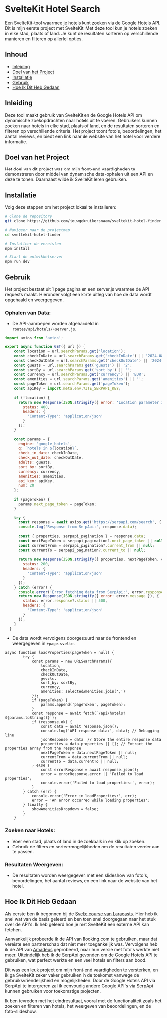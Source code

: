 # SvelteKit Hotel Search

Een SvelteKit-tool waarmee je hotels kunt zoeken via de Google Hotels API. Dit is mijn eerste project met SvelteKit. Met deze tool kun je hotels zoeken in elke stad, plaats of land. Je kunt de resultaten sorteren op verschillende manieren en filteren op allerlei opties.

## Inhoud

- [Inleiding](#inleiding)
- [Doel van het Project](#doel-van-het-project)
- [Installatie](#installatie)
- [Gebruik](#gebruik)
- [Hoe Ik Dit Heb Gedaan](#hoe-ik-dit-heb-gedaan)



## Inleiding

Deze tool maakt gebruik van SvelteKit en de Google Hotels API om dynamische zoekopdrachten naar hotels uit te voeren. Gebruikers kunnen zoeken naar hotels in elke stad, plaats of land, en de resultaten sorteren en filteren op verschillende criteria. Het project toont foto's, beoordelingen, het aantal reviews, en biedt een link naar de website van het hotel voor verdere informatie.

## Doel van het Project

Het doel van dit project was om mijn front-end vaardigheden te demonstreren door middel van dynamische data-ophalen uit een API en deze te tonen. Daarnaast wilde ik SvelteKit leren gebruiken. 

## Installatie

Volg deze stappen om het project lokaal te installeren:

```bash
# Clone de repository
git clone https://github.com/jouwgebruikersnaam/sveltekit-hotel-finder.git

# Navigeer naar de projectmap
cd sveltekit-hotel-finder

# Installeer de vereisten
npm install

# Start de ontwikkelserver
npm run dev
```
## Gebruik

Het project bestaat uit 1 page pagina en een server.js waarmee de API requests maakt. Hieronder volgt een korte uitleg van hoe de data wordt opgehaald en weergegeven.

### Ophalen van Data:

- De API-aanroepen worden afgehandeld in `routes/api/hotels/+server.js`.
```javascript
import axios from 'axios';

export async function GET({ url }) {
    const location = url.searchParams.get('location');
    const checkInDate = url.searchParams.get('checkInDate') || '2024-08-26';
    const checkOutDate = url.searchParams.get('checkOutDate') || '2024-08-28';
    const guests = url.searchParams.get('guests') || '2';
    const sortBy = url.searchParams.get('sort_by') || '';
    const currency = url.searchParams.get('currency') || 'EUR';
    const amenities = url.searchParams.get('amenities') || '';
    const pageToken = url.searchParams.get('pageToken');
    const apiKey = import.meta.env.VITE_SERPAPI_KEY;
  
    if (!location) {
      return new Response(JSON.stringify({ error: 'Location parameter is required' }), {
        status: 400,
        headers: {
          'Content-Type': 'application/json'
        }
      });
    }
  
    const params = {
      engine: 'google_hotels',
      q: `hotels in ${location}`,
      check_in_date: checkInDate,
      check_out_date: checkOutDate,
      adults: guests,
      sort_by: sortBy,
      currency: currency,
      amenities: amenities,
      api_key: apiKey,
      num: 20 
    };
  
    if (pageToken) {
      params.next_page_token = pageToken;
    }
  
    try {
      const response = await axios.get('https://serpapi.com/search', { params });
      console.log('Response from SerpApi:', response.data);
  
      const { properties, serpapi_pagination } = response.data;
      const nextPageToken = serpapi_pagination?.next_page_token || null;
      const currentFrom = serpapi_pagination?.current_from || null;
      const currentTo = serpapi_pagination?.current_to || null;
  
      return new Response(JSON.stringify({ properties, nextPageToken, currentFrom, currentTo }), {
        status: 200,
        headers: {
          'Content-Type': 'application/json'
        }
      });
    } catch (error) {
      console.error('Error fetching data from SerpApi:', error.response?.data || error.message);
      return new Response(JSON.stringify({ error: error.message }), {
        status: error.response?.status || 500,
        headers: {
          'Content-Type': 'application/json'
        }
      });
    }
  }
```
- De data wordt vervolgens doorgestuurd naar de frontend en weergegeven in `+page.svelte`.
```svelte
async function loadProperties(pageToken = null) {
		try {
			const params = new URLSearchParams({
				location,
				checkInDate,
				checkOutDate,
				guests,
				sort_by: sortBy,
				currency,
				amenities: selectedAmenities.join(',')
			});
			if (pageToken) {
				params.append('pageToken', pageToken);
			}
			const response = await fetch(`/api/hotels?${params.toString()}`);
			if (response.ok) {
				const data = await response.json();
				console.log('API response data:', data); // Debugging line
				jsonResponse = data; // Store the entire response data
				properties = data.properties || []; // Extract the properties array from the response
				nextPageToken = data.nextPageToken || null;
				currentFrom = data.currentFrom || null;
				currentTo = data.currentTo || null;
			} else {
				const errorResponse = await response.json();
				error = errorResponse.error || 'Failed to load properties';
				console.error('Failed to load properties:', error);
			}
		} catch (err) {
			console.error('Error in loadProperties:', err);
			error = 'An error occurred while loading properties';
		} finally {
			showAmenitiesDropdown = false;
		}
	}
```

### Zoeken naar Hotels:

- Voer een stad, plaats of land in de zoekbalk in en klik op zoeken.
- Gebruik de filters en sorteermogelijkheden om de resultaten verder aan te passen.

### Resultaten Weergeven:

- De resultaten worden weergegeven met een slideshow van foto's, beoordelingen, het aantal reviews, en een link naar de website van het hotel.

## Hoe Ik Dit Heb Gedaan

Als eerste ben ik begonnen bij de [Svelte course van Laracasts](https://laracasts.com/series/svelte-crash-course). Hier heb ik snel wat van de basis geleerd en ben toen snel doorgegaan naar het stuk over de API's. Ik heb geleerd hoe je met SvelteKit een externe API kan fetchen.

Aanvankelijk probeerde ik de API van Booking.com te gebruiken, maar dat vereiste een partnerschap dat niet meer toegankelijk was. Vervolgens heb ik de API van [Amadeus](https://developers.amadeus.com/) geprobeerd, maar hun versie met foto's werkte niet meer. Uiteindelijk heb ik de [SerpApi](https://serpapi.com/) gevonden om de Google Hotels API te gebruiken, wat perfect werkte en een veel hotels en filters aan bood.

Dit was een leuk project om mijn front-end vaardigheden te versterken, en ik ga SvelteKit zeker vaker gebruiken in de toekomst vanwege de gebruiksvriendelijkheid en mogelijkheden. Door de Google Hotels API via SerpApi te intergreren zal ik eenvoudig andere Google API's via SerpApi kunnen gebruiken voor toekomstige projecten.

Ik ben tevreden met het eindresultaat, vooral met de functionaliteit zoals het zoeken en filteren van hotels, het weergeven van beoordelingen, en de foto-slideshow.



